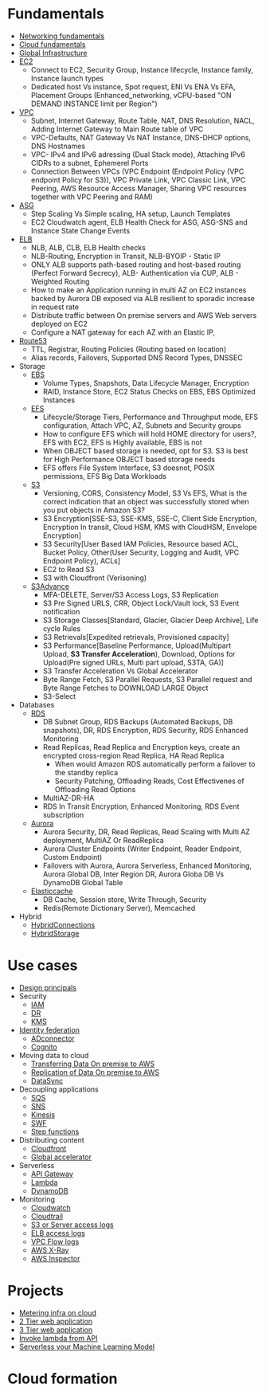 # Fundamentals
- [Networking fundamentals](1.Fundamentals/1.Networking/README.md)
- [Cloud fundamentals](1.Fundamentals/2.Cloud/README.md)
- [Global Infrastructure](1.Fundamentals/3.GlobalInfra/README.md)
- [EC2](1.Fundamentals/4.EC2/README.md)
  - Connect to EC2, Security Group, Instance lifecycle, Instance family, Instance launch types
  - Dedicated host Vs instance, Spot request, ENI Vs ENA Vs EFA, Placement Groups (Enhanced_networking, vCPU-based "ON DEMAND INSTANCE limit per Region")
- [VPC](1.Fundamentals/5.VPC/README.md)
  - Subnet, Internet Gateway, Route Table, NAT, DNS Resolution, NACL, Adding Internet Gateway to Main Route table of VPC
  - VPC-Defaults, NAT Gateway Vs NAT Instance, DNS-DHCP options, DNS Hostnames
  - VPC- IPv4 and IPv6 adressing (Dual Stack mode), Attaching IPv6 CIDRs to a subnet, Ephemerel Ports
  - Connection Between VPCs (VPC Endpoint (Endpoint Policy (VPC endpoint Policy for S3)), VPC Private Link, VPC Classic Link, VPC Peering, AWS Resource Access Manager, Sharing VPC resources together with VPC Peering and RAM)
- [ASG](1.Fundamentals/6.ASG/README.md)
  - Step Scaling Vs Simple scaling, HA setup, Launch Templates
  - EC2 Cloudwatch agent, ELB Health Check for ASG, ASG-SNS and Instance State Change Events
- [ELB](1.Fundamentals/7.ELB/README.md)
  - NLB, ALB, CLB, ELB Health checks
  - NLB-Routing, Encryption in Transit, NLB-BYOIP - Static IP
  - ONLY ALB supports path-based routing and host-based routing (Perfect Forward Secrecy), ALB- Authentication via CUP, ALB - Weighted Routing
  - How to make an Application running in multi AZ on EC2 instances backed by Aurora DB exposed via ALB resilient to sporadic increase in request rate
  - Distribute traffic between On premise servers and AWS Web servers deployed on EC2
  - Configure a NAT gateway for each AZ with an Elastic IP,   
- [Route53](1.Fundamentals/8.Route53/README.md)
  - TTL, Registrar, Routing Policies (Routing based on location)
  - Alias records, Failovers, Supported DNS Record Types, DNSSEC
- Storage
  - [EBS](1.Fundamentals/9.Storage/EBS/README.md)
    - Volume Types, Snapshots, Data Lifecycle Manager, Encryption
    - RAID, Instance Store, EC2 Status Checks on EBS, EBS Optimized Instances
  - [EFS](1.Fundamentals/9.Storage/EFS/README.md)
    - Lifecycle/Storage Tiers, Performance and Throughput mode, EFS configuration, Attach VPC, AZ, Subnets and Security groups
    - How to configure EFS  which will hold HOME directory for users?, EFS with EC2, EFS is Highly available, EBS is not
    - When OBJECT based storage is needed, opt for S3. S3 is best for High Performance OBJECT based storage needs
    - EFS offers File System Interface, S3 doesnot, POSIX permissions, EFS Big Data Workloads
  - [S3](1.Fundamentals/9.Storage/S3/README.md)
    - Versioning, CORS, Consistency Model, S3 Vs EFS, What is the correct indication that an object was successfully stored when you put objects in Amazon S3?
    - S3 Encryption[SSE-S3, SSE-KMS, SSE-C, Client Side Encryption, Encryption In transit, Cloud HSM, KMS with CloudHSM, Envelope Encryption]
    - S3 Security[User Based IAM Policies, Resource based ACL, Bucket Policy, Other(User Security, Logging and Audit, VPC Endpoint Policy), ACLs]
    - EC2 to Read S3
    - S3 with Cloudfront (Verisoning)
  - [S3Advance](1.Fundamentals/9.Storage/S3Advance/README.md)
    - MFA-DELETE, Server/S3 Access Logs, S3 Replication
    - S3 Pre Signed URLS, CRR, Object Lock/Vault lock, S3 Event notification
    - S3 Storage Classes[Standard, Glacier, Glacier Deep Archive], Life cycle Rules
    - S3 Retrievals[Expedited retrievals, Provisioned capacity]
    - S3 Performance[Baseline Performance, Upload(Multipart Upload, **S3 Transfer Acceleration**), Download, Options for Upload(Pre signed URLs, Multi part upload, S3TA, GA)]
    - S3 Transfer Acceleration Vs Global Accelerator
    - Byte Range Fetch, S3 Parallel Requests, S3 Parallel request and Byte Range Fetches to DOWNLOAD LARGE Object
    - S3-Select
- Databases
  - [RDS](1.Fundamentals/10.Databases/RDS/README.md)
    - DB Subnet Group, RDS Backups (Automated Backups, DB snapshots), DR, RDS Encryption, RDS Security, RDS Enhanced Monitoring
    - Read Replicas, Read Replica and Encryption keys, create an encrypted cross-region Read Replica, HA Read Replica
      - When would Amazon RDS automatically perform a failover to the standby replica
      - Security Patching, Offloading Reads, Cost Effectivenes of Offloading Read Options
    - MultiAZ-DR-HA
    - RDS In Transit Encryption, Enhanced Monitoring, RDS Event subscription
  - [Aurora](1.Fundamentals/10.Databases/Aurora/README.md)
    - Aurora Security, DR, Read Replicas, Read Scaling with Multi AZ deployment, MultiAZ Or ReadReplica
    - Aurora Cluster Endpoints (Writer Endpoint, Reader Endpoint, Custom Endpoint)
    - Failovers with Aurora, Aurora Serverless,	Enhanced Monitoring, Aurora Global DB, Inter Region DR, Aurora Globa DB Vs DynamoDB Global Table
  - [Elasticcache](1.Fundamentals/10.Databases/Elasticcache/README.md)
    - DB Cache, Session store, Write Through, Security
    - Redis(Remote Dictionary Server), Memcached
- Hybrid
  - [HybridConnections](1.Fundamentals/11.Hybrid/HybridConnections/README.md)
  - [HybridStorage](1.Fundamentals/11.Hybrid/HybridStorage/README.md)

# Use cases
- [Design principals](2.UseCases/1.DesignPrincipals/README.md)
- Security
  - [IAM](2.UseCases/2.Security/IAM.md)
  - [DR](2.UseCases/2.Security/DR.md)
  - [KMS](2.UseCases/2.Security/KMS.md)
- [Identity federation](2.UseCases/3.IdentityFederation/README.md)
  - [ADconnector](2.UseCases/3.IdentityFederation/ADconnector.md)
  - [Cognito](2.UseCases/3.IdentityFederation/Cognito.md)
- Moving data to cloud
  - [Transferring Data On premise to AWS](2.UseCases/4.MovingDataToCloud/Snow/README.md)
  - [Replication of Data On premise to AWS](2.UseCases/4.MovingDataToCloud/Replication/README.md)
  - [DataSync](2.UseCases/4.MovingDataToCloud/DataSync/README.md)
- Decoupling applications
  - [SQS](2.UseCases/5.DecouplingApplications/SQS/README.md)
  - [SNS](2.UseCases/5.DecouplingApplications/SNS/README.md)
  - [Kinesis](2.UseCases/5.DecouplingApplications/Kinesis/README.md)
  - [SWF](2.UseCases/5.DecouplingApplications/SWF/README.md)
  - [Step functions](2.UseCases/5.DecouplingApplications/StepFunction/README.md)
- Distributing content
  - [Cloudfront](2.UseCases/6.DistributingContent/Cloudfront.md)
  - [Global accelerator](2.UseCases/6.DistributingContent/GlobalAccelerator.md)
- Serverless
  - [API Gateway](2.UseCases/7.Serverless/API-Gateway/README.md)
  - [Lambda](2.UseCases/7.Serverless/Lambda/README.md)
  - [DynamoDB](2.UseCases/7.Serverless/DynamoDB/README.md)
- Monitoring
  - [Cloudwatch](2.UseCases/8.Monitoring/Cloudwatch.md)
  - [Cloudtrail](2.UseCases/8.Monitoring/Cloudtrail.md)
  - [S3 or Server access logs](2.UseCases/8.Monitoring/S3accessLogs.md)
  - [ELB access logs](2.UseCases/8.Monitoring/ELBaccessLogs.md)
  - [VPC Flow logs](2.UseCases/8.Monitoring/VPCflowLogs.md)
  - [AWS X-Ray]()
  - [AWS Inspector]()
# Projects
- [Metering infra on cloud](3.Projects/MeteringInfraOnCloud/README.md)
- [2 Tier web application](3.Projects/2TierWebApp/README.md)
- [3 Tier web application](3.Projects/3TierWebApp/README.md)
- [Invoke lambda from API](3.Projects/InvokeLambdaFromAPI/README.md)
- [Serverless your Machine Learning Model](https://medium.com/analytics-vidhya/serverless-your-machine-learning-model-with-pycaret-and-aws-lambda-c33334ee6011)

# Cloud formation
